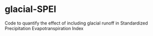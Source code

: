 # glacial-SPEI
Code to quantify the effect of including glacial runoff in Standardized Precipitation Evapotranspiration Index
